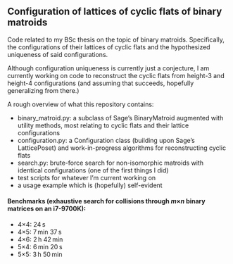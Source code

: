 ## Configuration of lattices of cyclic flats of binary matroids

Code related to my BSc thesis on the topic of binary matroids.
Specifically, the configurations of their lattices of cyclic flats
and the hypothesized uniqueness of said configurations.

Although configuration uniqueness is currently just a conjecture,
I am currently working on code to reconstruct the cyclic flats
from height-3 and height-4 configurations (and assuming that succeeds,
hopefully generalizing from there.)

A rough overview of what this repository contains:
- binary_matroid.py: a subclass of Sage&rsquo;s BinaryMatroid augmented with utility methods, most relating to cyclic flats and their lattice configurations
- configuration.py: a Configuration class (building upon Sage&rsquo;s LatticePoset) and work-in-progress algorithms for reconstructing cyclic flats
- search.py: brute-force search for non-isomorphic matroids with identical configurations (one of the first things I did)
- test scripts for whatever I&rsquo;m current working on
- a usage example which is (hopefully) self-evident

#### Benchmarks (exhaustive search for collisions through _m_&times;_n_ binary matrices on an i7-9700K):
* 4&times;4: 24&#8239;s
* 4&times;5: 7&#8239;min 37&#8239;s
* 4&times;6: 2&#8239;h 42&#8239;min
* 5&times;4: 6&#8239;min 20&#8239;s
* 5&times;5: 3&#8239;h 50&#8239;min

